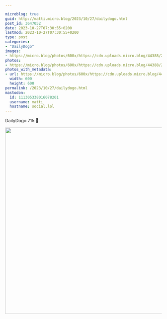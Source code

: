 ```yaml
---

microblog: true
guid: http://matti.micro.blog/2023/10/27/dailydogo.html
post_id: 3647052
date: 2023-10-27T07:30:55+0200
lastmod: 2023-10-27T07:30:55+0200
type: post
categories:
- "DailyDogo"
images:
- https://micro.blog/photos/600x/https://cdn.uploads.micro.blog/44388/2023/43f7bc773cbf4805bc4f15aac1355a1f.jpg
photos:
- https://micro.blog/photos/600x/https://cdn.uploads.micro.blog/44388/2023/43f7bc773cbf4805bc4f15aac1355a1f.jpg
photos_with_metadata:
- url: https://micro.blog/photos/600x/https://cdn.uploads.micro.blog/44388/2023/43f7bc773cbf4805bc4f15aac1355a1f.jpg
  width: 600
  height: 600
permalink: /2023/10/27/dailydogo.html
mastodon:
  id: 111305338016078201
  username: matti
  hostname: social.lol
---
```

DailyDogo 715 🐶

<img src="/media/uploads/2023/43f7bc773cbf4805bc4f15aac1355a1f.jpg" width="600" height="600" alt="" />
